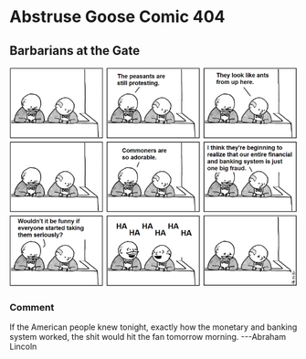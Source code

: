 # Abstruse Goose Comic 404
## Barbarians at the Gate

![image](barbarians_at_the_gated_community.png)
### Comment
If the American people knew tonight, exactly how the monetary and banking system worked, the shit would hit the fan tomorrow morning. ---Abraham Lincoln
